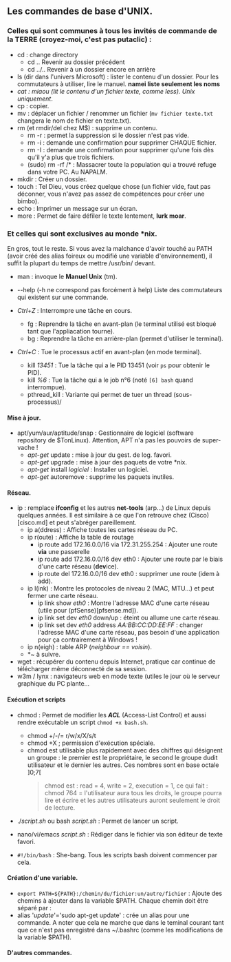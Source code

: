 ## Les commandes de base d'UNIX.
### Celles qui sont communes à tous les invités de commande de la TERRE (croyez-moi, c'est pas putaclic) : 
* cd : change directory
  * cd .. Revenir au dossier précédent
  * cd ../.. Revenir à un dossier encore en arrière
* ls (dir dans l'univers Microsoft) : lister le contenu d'un dossier. Pour les commutateurs à utiliser, lire le manuel. **namei liste seulement les noms**
* *cat : miaou (lit le contenu d'un fichier texte, comme less). Unix uniquement*.
* cp : copier.
* mv : déplacer un fichier / renommer un fichier (`mv fichier texte.txt` changera le nom de fichier en texte.txt).
* rm (et rmdir/del chez M$) : supprime un contenu.
  * rm -r : permet la suppression si le dossier n'est pas vide.
  * rm -i : demande une confirmation pour supprimer CHAQUE fichier.
  * rm -I : demande une confirmation pour supprimer qu'une fois dès qu'il y'a plus que trois fichiers.
  * (sudo) rm -rf /\* : Massacrer toute la population qui a trouvé refuge dans votre PC. Au NAPALM.
* mkdir : Créer un dossier.
* touch : Tel Dieu, vous créez quelque chose (un fichier vide, faut pas déconner, vous n'avez pas assez de compétences pour créer une bimbo).
* echo : Imprimer un message sur un écran. 
* more : Permet de faire défiler le texte lentement, **lurk moar**.

### Et celles qui sont exclusives au monde \*nix. 
En gros, tout le reste. Si vous avez la malchance d'avoir touché au PATH (avoir créé des alias foireux ou modifié une variable d'environnement), il suffit la plupart du temps de mettre /usr/bin/ devant.

* man : invoque le **Manuel Unix** (tm).
* --help (-h ne correspond pas forcément à help) Liste des commutateurs qui existent sur une commande.  

* *Ctrl+Z* : Interrompre une tâche en cours.
	* fg : Reprendre la tâche en avant-plan (le terminal utilisé est bloqué tant que l'appliacation tourne).
	* bg : Reprendre la tâche en arrière-plan (permet d'utiliser le terminal).
* *Ctrl+C* : Tue le processus actif en avant-plan (en mode terminal).
	* kill *13451* : Tue la tâche qui a le PID 13451 (voir `ps` pour obtenir le PID).
	* kill *%6*    : Tue la tâche qui a le job n°6 (noté `[6] bash` quand interrompue).
	* pthread_kill : Variante qui permet de tuer un thread (sous-processus)/
	

#### Mise à jour.
* apt/yum/aur/aptitude/snap : Gestionnaire de logiciel (software repository de $TonLinux). Attention, APT n'a pas les pouvoirs de super-vache !
  * *apt-get* update : mise à jour du gest. de log. favori.
  * *apt-get* upgrade : mise à jour des paquets de votre \*nix.
  * *apt-get* install *logiciel* : Installer un logiciel.
  * *apt-get* autoremove : supprime les paquets inutiles.
#### Réseau.
* ip : remplace **ifconfig** et les autres **net-tools** (arp...) de Linux depuis quelques années. Il est similaire à ce que l'on retrouve chez (Cisco)[cisco.md] et peut s'abréger pareillement. 
	* ip a(ddress) : Affiche toutes les cartes réseau du PC.
	* ip r(oute) : Affiche la table de routage
		* ip route add 172.16.0.0/16 via 172.31.255.254 : Ajouter une route **via** une passerelle
		* ip route add 172.16.0.0/16 dev eth0 : Ajouter une route par le biais d'une carte réseau (**dev**ice).
		* ip route del 172.16.0.0/16 dev eth0 : supprimer une route (idem à add).
	* ip l(ink) : Montre les protocoles de niveau 2 (MAC, MTU...) et peut fermer une carte réseau.
		* ip link show *eth0* : Montre l'adresse MAC d'une carte réseau (utile pour (pfSense)[pfsense.md]).
		* ip link set dev *eth0* down/up : éteint ou allume une carte réseau.
		* ip link set dev *eth0* address *AA:BB:CC:DD:EE:FF* : changer l'adresse MAC d'une carte réseau, pas besoin d'une application pour ça contrairement à Windows ! 
	* ip n(eigh) : table ARP (*neighbour == voisin*).
	* *~ à suivre.
* wget : récupérer du contenu depuis Internet, pratique car continue de télécharger même déconnecté de sa session.
* w3m / lynx : navigateurs web en mode texte (utiles le jour où le serveur graphique du PC plante...
#### Exécution et scripts
* chmod : Permet de modifier les ***ACL*** (Access-List Control) et aussi rendre exécutable un script `chmod +x bash.sh`.
	* chmod +/-/= r/w/x/X/s/t
	* chmod +X ; permission d'exécution spéciale. 
	* chmod est utilisable plus rapidement avec des chiffres qui désignent un groupe : le premier est le propriétaire, le second le groupe dudit utilisateur et le dernier les autres. Ces nombres sont en base octale ]0;7\[
		> chmod est : read = 4, write = 2, execution = 1,  ce qui fait :
		> chmod 764 = l'utilisateur aura tous les droits, le groupe pourra lire et écrire et les autres utilisateurs auront seulement le droit de lecture.
	
* ./*script.sh* ou bash *script.sh* : Permet de lancer un script.
* nano/vi/emacs *script.sh* : Rédiger dans le fichier via son éditeur de texte favori.
* `#!/bin/bash` : She-bang. Tous les scripts bash doivent commencer par cela.
#### Création d'une variable.
* `export PATH=${PATH}:/chemin/du/fichier:un/autre/fichier` : Ajoute des chemins à ajouter dans la variable $PATH. Chaque chemin doit être séparé par : 
* alias '*update*'='sudo apt-get update' : crée un alias pour une commande. A noter que cela ne marche que dans le teminal courant tant que ce n'est pas enregistré dans ~/.bashrc (comme les modifications de la variable $PATH).
#### D'autres commandes.
	
